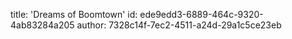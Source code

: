 title: 'Dreams of Boomtown'
id: ede9edd3-6889-464c-9320-4ab83284a205
author: 7328c14f-7ec2-4511-a24d-29a1c5ce23eb
